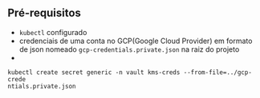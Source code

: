 ## Pré-requisitos
- `kubectl` configurado
- credenciais de uma conta no GCP(Google Cloud Provider) em formato de json nomeado `gcp-credentials.private.json` na raiz do projeto
- 

```
kubectl create secret generic -n vault kms-creds --from-file=../gcp-crede
ntials.private.json
```
